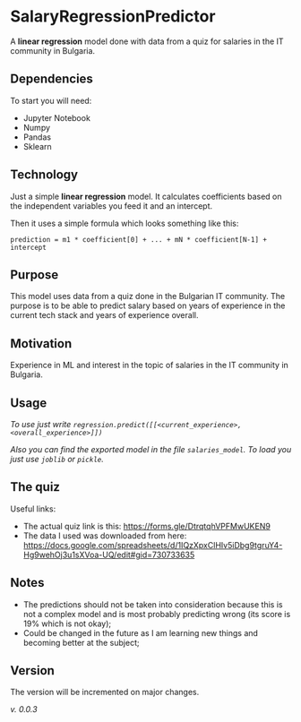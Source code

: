 # SalaryRegressionPredictor
A <b>linear regression</b> model done with data from a quiz for salaries in the IT community in Bulgaria.

## Dependencies
To start you will need:
* Jupyter Notebook
* Numpy
* Pandas
* Sklearn

## Technology
Just a simple <b>linear regression</b> model. It calculates coefficients based on the independent variables you feed it and an intercept.

Then it uses a simple formula which looks something like this:

`prediction = m1 * coefficient[0] + ... + mN * coefficient[N-1] + intercept`

## Purpose
This model uses data from a quiz done in the Bulgarian IT community. The purpose is to be able to predict salary based on years of experience in the current tech stack and years of experience overall.

## Motivation
Experience in ML and interest in the topic of salaries in the IT community in Bulgaria.

## Usage
_To use just write `regression.predict([[<current_experience>, <overall_experience>]])`_

_Also you can find the exported model in the file `salaries_model`. To load you just use `joblib` or `pickle`._

## The quiz
Useful links:
* The actual quiz link is this: https://forms.gle/DtrqtqhVPFMwUKEN9
* The data I used was downloaded from here: https://docs.google.com/spreadsheets/d/1IQzXpxClHIv5iDbg9tgruY4-Hg9wehOj3u1sXVoa-UQ/edit#gid=730733635

## Notes
* The predictions should not be taken into consideration because this is not a complex model and is most probably predicting wrong (its score is 19% which is not okay);
* Could be changed in the future as I am learning new things and becoming better at the subject;

## Version
The version will be incremented on major changes.

_v. 0.0.3_
